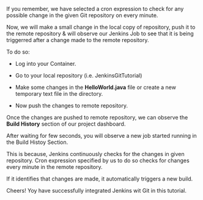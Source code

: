 If you remember, we have selected a cron expression to check for any possible change in the given Git repository on every minute.

Now, we will make a small change in the local copy of repository, push it to the remote repository & will observe our Jenkins Job to see that it is being triggerred after a change made to the remote repository.

To do so:

 + Log into your Container.

 + Go to your local repository (i.e. JenkinsGitTutorial)

 + Make some changes in the **HelloWorld.java** file or create a new temporary text file in the directory.

 + Now push the changes to remote repository.

Once the changes are pushed to remote repository, we can observe the **Build History** section of our project dashboard.

After waiting for few seconds, you will observe a new job started running in the Build Histoy Section.

This is because, Jenkins continuously checks for the changes in given repository. 
Cron expression specified by us to do so checks for changes every minute in the remote repository.

If it identifies that changes are made, it automatically triggers a new build.


Cheers! Yoy have successfully integrated Jenkins wit Git in this tutorial.
